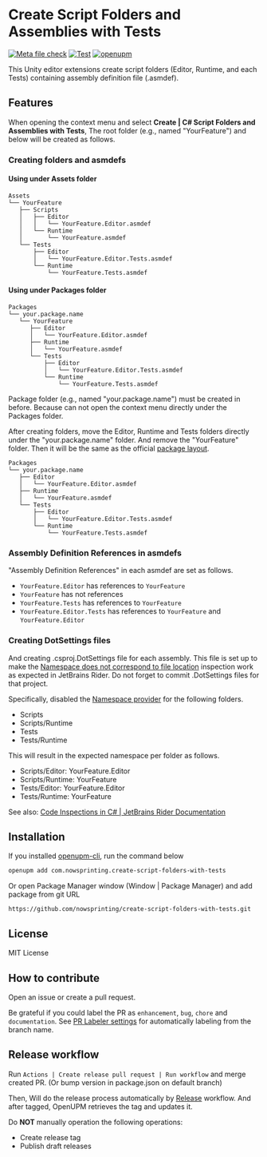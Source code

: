 # Create Script Folders and Assemblies with Tests

[![Meta file check](https://github.com/nowsprinting/create-script-folders-with-tests/actions/workflows/metacheck.yml/badge.svg)](https://github.com/nowsprinting/create-script-folders-with-tests/actions/workflows/metacheck.yml)
[![Test](https://github.com/nowsprinting/create-script-folders-with-tests/actions/workflows/test.yml/badge.svg)](https://github.com/nowsprinting/create-script-folders-with-tests/actions/workflows/test.yml)
[![openupm](https://img.shields.io/npm/v/com.nowsprinting.create-script-folders-with-tests?label=openupm&registry_uri=https://package.openupm.com)](https://openupm.com/packages/com.nowsprinting.create-script-folders-with-tests/)

This Unity editor extensions create script folders (Editor, Runtime, and each Tests) containing assembly definition file (.asmdef).


## Features

When opening the context menu and select **Create | C# Script Folders and Assemblies with Tests**,
The root folder (e.g., named "YourFeature") and below will be created as follows.

### Creating folders and asmdefs

#### Using under Assets folder

```
Assets
└── YourFeature
   ├── Scripts
   │   ├── Editor
   │   │   └── YourFeature.Editor.asmdef
   │   └── Runtime
   │       └── YourFeature.asmdef
   └── Tests
       ├── Editor
       │   └── YourFeature.Editor.Tests.asmdef
       └── Runtime
           └── YourFeature.Tests.asmdef
```

#### Using under Packages folder

```
Packages
└── your.package.name
   └── YourFeature
      ├── Editor
      │   └── YourFeature.Editor.asmdef
      ├── Runtime
      │   └── YourFeature.asmdef
      └── Tests
          ├── Editor
          │   └── YourFeature.Editor.Tests.asmdef
          └── Runtime
              └── YourFeature.Tests.asmdef
```

Package folder (e.g., named "your.package.name") must be created in before.
Because can not open the context menu directly under the Packages folder.

After creating folders, move the Editor, Runtime and Tests folders directly under the "your.package.name" folder.
And remove the "YourFeature" folder.
Then it will be the same as the official [package layout](https://docs.unity3d.com/Manual/cus-layout.html).

```
Packages
└── your.package.name
   ├── Editor
   │   └── YourFeature.Editor.asmdef
   ├── Runtime
   │   └── YourFeature.asmdef
   └── Tests
       ├── Editor
       │   └── YourFeature.Editor.Tests.asmdef
       └── Runtime
           └── YourFeature.Tests.asmdef
```


### Assembly Definition References in asmdefs

"Assembly Definition References" in each asmdef are set as follows.

- `YourFeature.Editor` has references to `YourFeature`
- `YourFeature` has not references
- `YourFeature.Tests` has references to `YourFeature`
- `YourFeature.Editor.Tests` has references to `YourFeature` and `YourFeature.Editor`


### Creating DotSettings files

And creating .csproj.DotSettings file for each assembly.
This file is set up to make the [Namespace does not correspond to file location](https://www.jetbrains.com/help/rider/CheckNamespace.html) inspection work as expected in JetBrains Rider.
Do not forget to commit .DotSettings files for that project.

Specifically, disabled the [Namespace provider](https://www.jetbrains.com/help/rider/Refactorings__Adjust_Namespaces.html) for the following folders.

- Scripts
- Scripts/Runtime
- Tests
- Tests/Runtime

This will result in the expected namespace per folder as follows.

- Scripts/Editor: YourFeature.Editor
- Scripts/Runtime: YourFeature
- Tests/Editor: YourFeature.Editor
- Tests/Runtime: YourFeature

See also: [Code Inspections in C# | JetBrains Rider Documentation](https://www.jetbrains.com/help/rider/Reference__Code_Inspections_CSHARP.html)


## Installation

If you installed [openupm-cli](https://github.com/openupm/openupm-cli), run the command below

```bash
openupm add com.nowsprinting.create-script-folders-with-tests
```

Or open Package Manager window (Window | Package Manager) and add package from git URL

```
https://github.com/nowsprinting/create-script-folders-with-tests.git
```


## License

MIT License


## How to contribute

Open an issue or create a pull request.

Be grateful if you could label the PR as `enhancement`, `bug`, `chore` and `documentation`. See [PR Labeler settings](.github/pr-labeler.yml) for automatically labeling from the branch name.


## Release workflow

Run `Actions | Create release pull request | Run workflow` and merge created PR.
(Or bump version in package.json on default branch)

Then, Will do the release process automatically by [Release](.github/workflows/release.yml) workflow.
And after tagged, OpenUPM retrieves the tag and updates it.

Do **NOT** manually operation the following operations:

- Create release tag
- Publish draft releases
